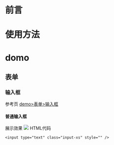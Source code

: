 
# 前言

# 使用方法


# domo

## 表单

### 输入框
参考页 [demo>表单>输入框][1]

#### 普通输入框
展示效果
![][2]
HTML代码

``` html?linenums
<input type="text" class="input-xs" style="" />
```



  [1]: http://tonyyang.cn/test/oa/main/#demo/form/input
  [2]: https://www.github.com/codertony/5i5j-document/raw/master/images/1513673749252.jpg